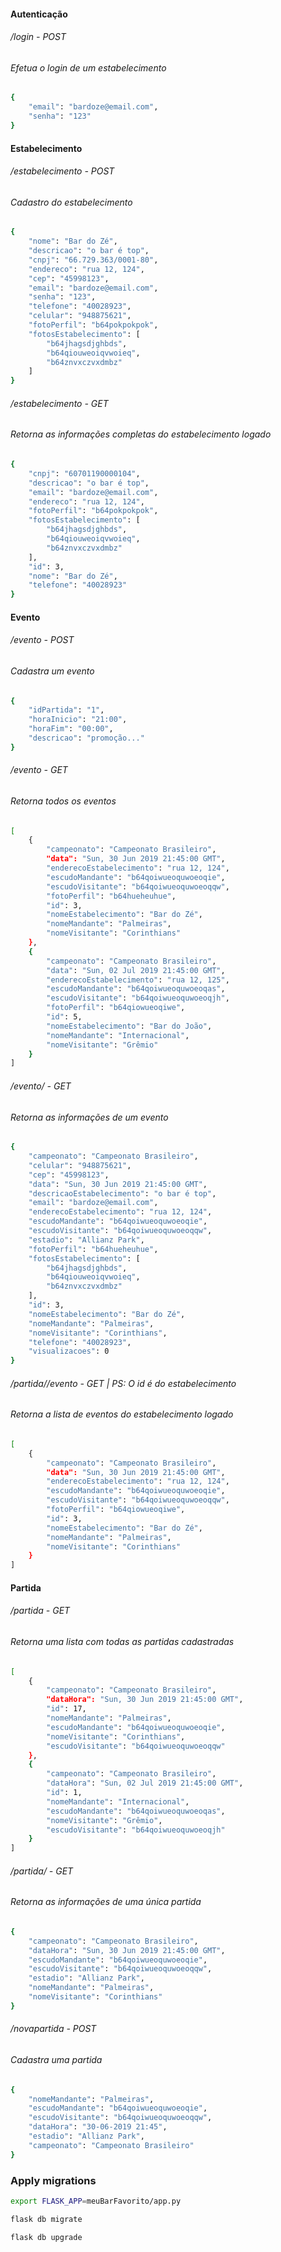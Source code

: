 #### Autenticação

###### /login - POST
###### Efetua o login de um estabelecimento
```bash
{
	"email": "bardoze@email.com", 
	"senha": "123"
}
```

#### Estabelecimento

###### /estabelecimento - POST
###### Cadastro do estabelecimento
```bash
{
 	"nome": "Bar do Zé", 
 	"descricao": "o bar é top", 
 	"cnpj": "66.729.363/0001-80", 
 	"endereco": "rua 12, 124", 
	"cep": "45998123", 
 	"email": "bardoze@email.com", 
 	"senha": "123", 
 	"telefone": "40028923", 
	"celular": "948875621", 
    "fotoPerfil": "b64pokpokpok", 
 	"fotosEstabelecimento": [
 		"b64jhagsdjghbds", 
 		"b64qiouweoiqvwoieq", 
 		"b64znvxczvxdmbz"
 	]
}
```

###### /estabelecimento - GET
###### Retorna as informações completas do estabelecimento logado
```bash
{
    "cnpj": "60701190000104",
    "descricao": "o bar é top",
    "email": "bardoze@email.com",
    "endereco": "rua 12, 124",
    "fotoPerfil": "b64pokpokpok",
    "fotosEstabelecimento": [
        "b64jhagsdjghbds",
        "b64qiouweoiqvwoieq",
        "b64znvxczvxdmbz"
    ],
    "id": 3,
    "nome": "Bar do Zé",
    "telefone": "40028923"
}
```


#### Evento

###### /evento - POST
###### Cadastra um evento
```bash
{
	"idPartida": "1", 
	"horaInicio": "21:00", 
	"horaFim": "00:00", 
	"descricao": "promoção..."
}
```

###### /evento - GET
###### Retorna todos os eventos
```bash
[
    {
        "campeonato": "Campeonato Brasileiro", 
        "data": "Sun, 30 Jun 2019 21:45:00 GMT",
        "enderecoEstabelecimento": "rua 12, 124",
        "escudoMandante": "b64qoiwueoquwoeoqie",
        "escudoVisitante": "b64qoiwueoquwoeoqqw",
        "fotoPerfil": "b64hueheuhue", 
        "id": 3,
        "nomeEstabelecimento": "Bar do Zé",
        "nomeMandante": "Palmeiras",
        "nomeVisitante": "Corinthians"
    }, 
	{
        "campeonato": "Campeonato Brasileiro", 
        "data": "Sun, 02 Jul 2019 21:45:00 GMT",
        "enderecoEstabelecimento": "rua 12, 125",
        "escudoMandante": "b64qoiwueoquwoeoqas",
        "escudoVisitante": "b64qoiwueoquwoeoqjh",
        "fotoPerfil": "b64qiowueoqiwe", 
        "id": 5,
        "nomeEstabelecimento": "Bar do João",
        "nomeMandante": "Internacional",
        "nomeVisitante": "Grêmio"
    }
]
```

###### /evento/<id> - GET
###### Retorna as informações de um evento
```bash
{
    "campeonato": "Campeonato Brasileiro", 
    "celular": "948875621",
    "cep": "45998123",
    "data": "Sun, 30 Jun 2019 21:45:00 GMT",
    "descricaoEstabelecimento": "o bar é top",
    "email": "bardoze@email.com",
    "enderecoEstabelecimento": "rua 12, 124",
    "escudoMandante": "b64qoiwueoquwoeoqie",
    "escudoVisitante": "b64qoiwueoquwoeoqqw",
    "estadio": "Allianz Park",
    "fotoPerfil": "b64hueheuhue",
    "fotosEstabelecimento": [
        "b64jhagsdjghbds",
        "b64qiouweoiqvwoieq",
        "b64znvxczvxdmbz"
    ],
    "id": 3,
    "nomeEstabelecimento": "Bar do Zé",
    "nomeMandante": "Palmeiras",
    "nomeVisitante": "Corinthians",
    "telefone": "40028923",
    "visualizacoes": 0
}
```

###### /partida/<id>/evento - GET | PS: O id é do estabelecimento
###### Retorna a lista de eventos do estabelecimento logado
```bash
[
    {
        "campeonato": "Campeonato Brasileiro", 
        "data": "Sun, 30 Jun 2019 21:45:00 GMT",
        "enderecoEstabelecimento": "rua 12, 124",
        "escudoMandante": "b64qoiwueoquwoeoqie",
        "escudoVisitante": "b64qoiwueoquwoeoqqw",
        "fotoPerfil": "b64qiowueoqiwe", 
        "id": 3,
        "nomeEstabelecimento": "Bar do Zé",
        "nomeMandante": "Palmeiras",
        "nomeVisitante": "Corinthians"
    }
]
```


#### Partida

###### /partida - GET
###### Retorna uma lista com todas as partidas cadastradas
```bash
[
    {
        "campeonato": "Campeonato Brasileiro", 
        "dataHora": "Sun, 30 Jun 2019 21:45:00 GMT",
        "id": 17,
        "nomeMandante": "Palmeiras",
        "escudoMandante": "b64qoiwueoquwoeoqie", 
        "nomeVisitante": "Corinthians", 
        "escudoVisitante": "b64qoiwueoquwoeoqqw"
    },
    {
        "campeonato": "Campeonato Brasileiro", 
        "dataHora": "Sun, 02 Jul 2019 21:45:00 GMT",
        "id": 1,
        "nomeMandante": "Internacional",
        "escudoMandante": "b64qoiwueoquwoeoqas", 
        "nomeVisitante": "Grêmio", 
        "escudoVisitante": "b64qoiwueoquwoeoqjh"
    }
]
```

###### /partida/<id> - GET
###### Retorna as informações de uma única partida
```bash
{
    "campeonato": "Campeonato Brasileiro", 
    "dataHora": "Sun, 30 Jun 2019 21:45:00 GMT",
    "escudoMandante": "b64qoiwueoquwoeoqie",
    "escudoVisitante": "b64qoiwueoquwoeoqqw",
    "estadio": "Allianz Park",
    "nomeMandante": "Palmeiras",
    "nomeVisitante": "Corinthians"
}
```

###### /novapartida - POST
###### Cadastra uma partida
```bash
{
	"nomeMandante": "Palmeiras", 
	"escudoMandante": "b64qoiwueoquwoeoqie", 
	"escudoVisitante": "b64qoiwueoquwoeoqqw", 
	"dataHora": "30-06-2019 21:45", 
	"estadio": "Allianz Park", 
    "campeonato": "Campeonato Brasileiro"
}
```

### Apply migrations
```bash
export FLASK_APP=meuBarFavorito/app.py
```
```bash
flask db migrate
```
```bash
flask db upgrade
```